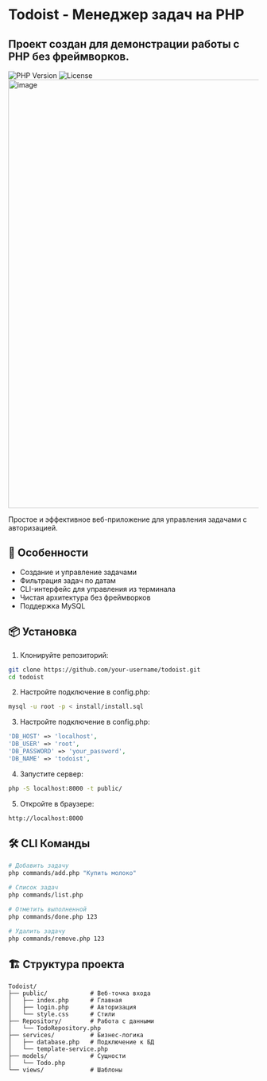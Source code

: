 # Todoist - Менеджер задач на PHP
## Проект создан для демонстрации работы с PHP без фреймворков.


![PHP Version](https://img.shields.io/badge/PHP-8.1+-777BB4?logo=php)
![License](https://img.shields.io/badge/License-MIT-green)
<img width="1919" height="862" alt="image" src="https://github.com/user-attachments/assets/3af6eda5-c009-40cc-9080-b8088b0caaed" />


Простое и эффективное веб-приложение для управления задачами с авторизацией.

## 🌟 Особенности

- Создание и управление задачами
- Фильтрация задач по датам
- CLI-интерфейс для управления из терминала
- Чистая архитектура без фреймворков
- Поддержка MySQL

## 📦 Установка

1. Клонируйте репозиторий:
```bash
git clone https://github.com/your-username/todoist.git
cd todoist
```

2. Настройте подключение в config.php:
```bash
mysql -u root -p < install/install.sql
```

3. Настройте подключение в config.php:
```php
'DB_HOST' => 'localhost',
'DB_USER' => 'root',
'DB_PASSWORD' => 'your_password',
'DB_NAME' => 'todoist',
```

4. Запустите сервер:
```bash
php -S localhost:8000 -t public/
```

5. Откройте в браузере:
```
http://localhost:8000
```

## 🛠 CLI Команды
```bash
# Добавить задачу
php commands/add.php "Купить молоко"

# Список задач
php commands/list.php

# Отметить выполненной
php commands/done.php 123

# Удалить задачу
php commands/remove.php 123
```

## 🏗 Структура проекта
```
Todoist/
├── public/            # Веб-точка входа
│   ├── index.php      # Главная
│   ├── login.php      # Авторизация
│   └── style.css      # Стили
├── Repository/        # Работа с данными
│   └── TodoRepository.php
├── services/          # Бизнес-логика
│   ├── database.php   # Подключение к БД
│   └── template-service.php
├── models/            # Сущности
│   └── Todo.php
└── views/             # Шаблоны
```


